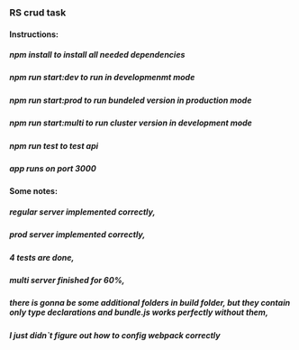 ### RS crud task

#### Instructions:
##### npm install to install all needed dependencies
##### npm run start:dev to run in developmenmt mode
##### npm run start:prod to run bundeled version in production mode
##### npm run start:multi to run cluster version in development mode
##### npm run test to test api

##### app runs on port 3000

#### Some notes:
##### regular server implemented correctly,
##### prod server implemented correctly,
##### 4 tests are done,
##### multi server finished for 60%,
##### there is gonna be some additional folders in build folder, but they contain only type declarations and bundle.js works perfectly without them,
##### I just didn`t figure out how to config webpack correctly
